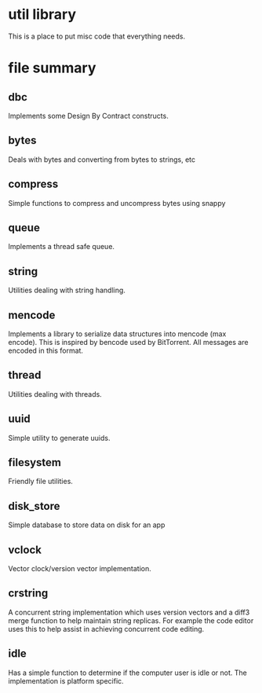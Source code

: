 util library
===================================================================

This is a place to put misc code that everything needs.

file summary
===================================================================

dbc         
-------------------------------------------------------------------

Implements some Design By Contract constructs. 

bytes      
-------------------------------------------------------------------

Deals with bytes and converting from bytes to strings, etc

compress   
-------------------------------------------------------------------

Simple functions to compress and uncompress bytes using snappy

queue      
-------------------------------------------------------------------

Implements a thread safe queue.

string     
-------------------------------------------------------------------

Utilities dealing with string handling.

mencode    
-------------------------------------------------------------------

Implements a library to serialize data structures into 
mencode (max encode). This is inspired by bencode used
by BitTorrent. All messages are encoded in this format.

thread     
-------------------------------------------------------------------

Utilities dealing with threads.

uuid       
-------------------------------------------------------------------

Simple utility to generate uuids.

filesystem 
-------------------------------------------------------------------

Friendly file utilities.

disk_store 
-------------------------------------------------------------------

Simple database to store data on disk for an app

vclock     
-------------------------------------------------------------------

Vector clock/version vector implementation. 

crstring     
-------------------------------------------------------------------

A concurrent string implementation which uses version vectors and a diff3 merge function
to help maintain string replicas. For example the code editor uses this to help assist
in achieving concurrent code editing.

idle     
-------------------------------------------------------------------
Has a simple function to determine if the computer user is idle or not. The implementation
is platform specific.

